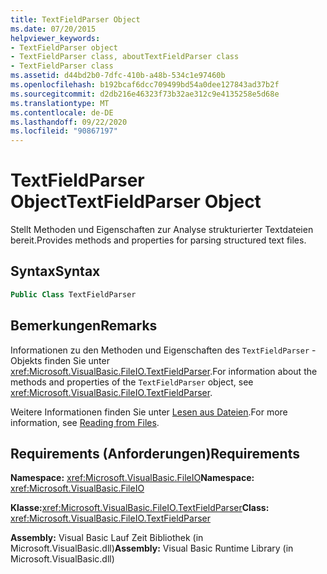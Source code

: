 ```yaml
---
title: TextFieldParser Object
ms.date: 07/20/2015
helpviewer_keywords:
- TextFieldParser object
- TextFieldParser class, aboutTextFieldParser class
- TextFieldParser class
ms.assetid: d44bd2b0-7dfc-410b-a48b-534c1e97460b
ms.openlocfilehash: b192bcaf6dcc709499bd54a0dee127843ad37b2f
ms.sourcegitcommit: d2db216e46323f73b32ae312c9e4135258e5d68e
ms.translationtype: MT
ms.contentlocale: de-DE
ms.lasthandoff: 09/22/2020
ms.locfileid: "90867197"
---
```

# <a name="textfieldparser-object"></a><span data-ttu-id="2633e-102">TextFieldParser Object</span><span class="sxs-lookup"><span data-stu-id="2633e-102">TextFieldParser Object</span></span>

<span data-ttu-id="2633e-103">Stellt Methoden und Eigenschaften zur Analyse strukturierter Textdateien bereit.</span><span class="sxs-lookup"><span data-stu-id="2633e-103">Provides methods and properties for parsing structured text files.</span></span>  
  
## <a name="syntax"></a><span data-ttu-id="2633e-104">Syntax</span><span class="sxs-lookup"><span data-stu-id="2633e-104">Syntax</span></span>  
  
```vb  
Public Class TextFieldParser  
```  
  
## <a name="remarks"></a><span data-ttu-id="2633e-105">Bemerkungen</span><span class="sxs-lookup"><span data-stu-id="2633e-105">Remarks</span></span>  

 <span data-ttu-id="2633e-106">Informationen zu den Methoden und Eigenschaften des `TextFieldParser` -Objekts finden Sie unter <xref:Microsoft.VisualBasic.FileIO.TextFieldParser>.</span><span class="sxs-lookup"><span data-stu-id="2633e-106">For information about the methods and properties of the `TextFieldParser` object, see <xref:Microsoft.VisualBasic.FileIO.TextFieldParser>.</span></span>  
  
 <span data-ttu-id="2633e-107">Weitere Informationen finden Sie unter [Lesen aus Dateien](../../developing-apps/programming/drives-directories-files/reading-from-files.md).</span><span class="sxs-lookup"><span data-stu-id="2633e-107">For more information, see [Reading from Files](../../developing-apps/programming/drives-directories-files/reading-from-files.md).</span></span>  
  
## <a name="requirements"></a><span data-ttu-id="2633e-108">Requirements (Anforderungen)</span><span class="sxs-lookup"><span data-stu-id="2633e-108">Requirements</span></span>  

 <span data-ttu-id="2633e-109">**Namespace:** <xref:Microsoft.VisualBasic.FileIO></span><span class="sxs-lookup"><span data-stu-id="2633e-109">**Namespace:** <xref:Microsoft.VisualBasic.FileIO></span></span>  
  
 <span data-ttu-id="2633e-110">**Klasse:**<xref:Microsoft.VisualBasic.FileIO.TextFieldParser></span><span class="sxs-lookup"><span data-stu-id="2633e-110">**Class:** <xref:Microsoft.VisualBasic.FileIO.TextFieldParser></span></span>  
  
 <span data-ttu-id="2633e-111">**Assembly:** Visual Basic Lauf Zeit Bibliothek (in Microsoft.VisualBasic.dll)</span><span class="sxs-lookup"><span data-stu-id="2633e-111">**Assembly:** Visual Basic Runtime Library (in Microsoft.VisualBasic.dll)</span></span>
